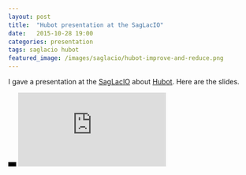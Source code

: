 ```yaml
---
layout: post
title:  "Hubot presentation at the SagLacIO"
date:   2015-10-28 19:00
categories: presentation
tags: saglacio hubot
featured_image: /images/saglacio/hubot-improve-and-reduce.png
---
```


I gave a presentation at the [SagLacIO][saglacio] about [Hubot][hubot]. Here are the slides.

<!-- more -->

<div class="responsive-iframe-wrapperr">
    <div class="responsive-iframe">
        <img class="ratio" src="/images/layout/placeholder_16x9.gif" alt="placeholder"/>
        <iframe src="https://docs.google.com/presentation/d/12mfmFRzwQ6WG_DSRR4ktEjU7LHmA3XFemhYaNdYswQA/embed?start=false&loop=false&delayms=3000" frameborder="0" allowfullscreen="true" mozallowfullscreen="true" webkitallowfullscreen="true"></iframe>
    </div>
</div>

[saglacio]: http://saglac.io
[hubot]: https://hubot.github.com/